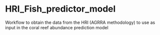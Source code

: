 # HRI_Fish_predictor_model
Workflow to obtain the data from the HRI (AGRRA methodology) to use as input in the coral reef abundance prediction model
